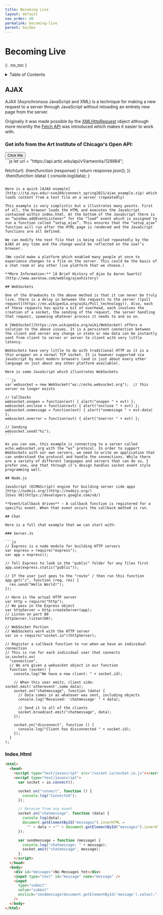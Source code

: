 ```yaml
---
title: Becoming Live
layout: default
nav_order: 40
permalink: becoming-live
parent: Guides
---
```


# Becoming Live

{: .no_toc }

<details closed markdown="block">
  <summary>
    Table of Contents
  </summary>
  {: .text-delta }
- TOC
{:toc}
</details>

## AJAX

AJAX (Asynchronous JavaScript and XML) is a technique for making a new request to a server through JavaScript without reloading an entirely new page from the server.

Originally it was made possible by the [XMLHttpRequest](http://www.w3schools.com/XML/xml_http.asp) object although more recently the [Fetch API](https://developer.mozilla.org/en-US/docs/Web/API/Fetch_API/Using_Fetch) was introduced which makes it easier to work with.

<div id="fetch-example-div" class="code-example">
<h3>Get info from the Art Institute of Chicago's Open API:</h3>
<button id="fetch-button">Click Me</button>
<script>
let url = "https://api.artic.edu/api/v1/artworks/129884";
document.getElementById('fetch-button').addEventListener('click',getInfo);
function getInfo(){
fetch(url)
.then(function (response) {
return response.json();
})
.then(function (data) {
console.log(data);
document.getElementById("fetch-example-div").innerHTML += data.data.description;
});
}
</script>
</div>
```js
let url = "https://api.artic.edu/api/v1/artworks/129884";

fetch(url)
.then(function (response) {
return response.json();
})
.then(function (data) {
console.log(data);
}

````

Here is a quick [AJAX example](http://itp.nyu.edu/~sve204/connect_spring2021/ajax_example.zip) which loads content from a text file on a server (repeatedly)

This example is very simplistic but a illustrates many points. First of all, the browser loads the HTML and executes the JavaScript contained within index.html. At the bottom of the JavaScript there is an “window.addEventListener” for the “load” event which is assigned to run a function called “setup_ajax”. This ensures that the “setup_ajax” function will run after the HTML page is rendered and the JavaScript functions are all defined.

We can modify the text file that is being called repeatedly by the AJAX at any time and the change would be reflected on the user’s browser.

(We could make a platform which enabled many people at once to experience changes to a file on the server. This could be the basis of a chat room or any other live platform that we choose.)

**More Information:** [A Brief History of Ajax by Aaron Swartz](http://www.aaronsw.com/weblog/ajaxhistory)

## WebSockets

One of the drawbacks to the above method is that it can never be truly live, there is a delay in between the requests to the server ([pull request](https://en.wikipedia.org/wiki/Pull_technology)). Also, each of these requests has quite a bit of overhead, each involves the creation of a socket, the sending of the request, the server handling that request, spawning whatever process it needs to and so on.

A [WebSocket](https://en.wikipedia.org/wiki/WebSocket) offers a solution to the above issues. It is a persistent connection between the client and server any change in state or new data can be instantly sent from client to server or server to client with very little latency.

WebSockets have very little to do with traditional HTTP as it is a thin wrapper on a normal TCP socket. It is however supported via JavaScript by most modern browsers (and in just about every other language on just about any other platform available).

Here is some JavaScript which illustrates WebSockets

```js
var websocket = new WebSocket("ws://echo.websocket.org");  // this server no longer exists 		
	  	
// Callbacks  	
websocket.onopen = function(evt) { alert("onopen " + evt) };  	
websocket.onclose = function(evt) { alert("onclose " + evt) };  	
websocket.onmessage = function(evt) { alert("onmessage " + evt.data) };  	
websocket.onerror = function(evt) { alert("onerror " + evt) };  	

// Sending 	
websocket.send("hi");
```

As you can see, this example is connecting to a server called echo.websocket.org with the “ws” protocol. In order to support WebSockets with our own servers, we need to write an application that can understand the protocol and handle the connections. While there are a variety of different languages and servers that can do so, I prefer one, one that through it’s design handles socket event style programming well.

## Node.js

JavaScript (ECMAScript) engine for building server side apps
[http://nodejs.org/](http://nodejs.org/)
[Uses V8](https://developers.google.com/v8/)

**Event/Callback driven** – A callback function is registered for a specific event. When that event occurs the callback method is run.

## Chat

Here is a full chat example that we can start with:

### Server.Js

```js
// Express is a node module for building HTTP servers
var express = require("express");
var app = express();

// Tell Express to look in the "public" folder for any files first
app.use(express.static("public"));

// If the user just goes to the "route" / then run this function
app.get("/", function (req, res) {
  res.send("Hello World!");
});

// Here is the actual HTTP server
var http = require("http");
// We pass in the Express object
var httpServer = http.createServer(app);
// Listen on port 80
httpServer.listen(80);

// WebSocket Portion
// WebSockets work with the HTTP server
var io = require("socket.io")(httpServer);

// Register a callback function to run when we have an individual connection
// This is run for each individual user that connects
io.sockets.on(
  "connection",
  // We are given a websocket object in our function
  function (socket) {
    console.log("We have a new client: " + socket.id);

    // When this user emits, client side: socket.emit('otherevent',some data);
    socket.on("chatmessage", function (data) {
      // Data comes in as whatever was sent, including objects
      console.log("Received: 'chatmessage' " + data);

      // Send it to all of the clients
      socket.broadcast.emit("chatmessage", data);
    });

    socket.on("disconnect", function () {
      console.log("Client has disconnected " + socket.id);
    });
  }
);
````

### Index.Html

```html
<html>
  <head>
    <script type="text/javascript" src="/socket.io/socket.io.js"></script>
    <script type="text/javascript">
      var socket = io.connect();

      socket.on("connect", function () {
        console.log("Connected");
      });

      // Receive from any event
      socket.on("chatmessage", function (data) {
        console.log(data);
        document.getElementById("messages").innerHTML =
          "" + data + +"" + document.getElementById("messages").innerHTML;
      });

      var sendmessage = function (message) {
        console.log("chatmessage: " + message);
        socket.emit("chatmessage", message);
      };
    </script>
  </head>
  <body>
    <div id="messages">No Messages Yet</div>
    <input type="text" id="message" name="message" />
    <input
      type="submit"
      value="submit"
      onclick="sendmessage(document.getElementById('message').value);"
    />
  </body>
</html>
```
